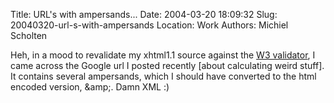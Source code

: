 Title: URL's with ampersands...
Date: 2004-03-20 18:09:32
Slug: 20040320-url-s-with-ampersands
Location: Work
Authors: Michiel Scholten

<p>Heh, in a mood to revalidate my xhtml1.1 source against the <a href="http://validator.w3.org/">W3 validator</a>, I came across the Google url I posted recently [about calculating weird stuff]. It contains several ampersands, which I should have converted to the html encoded version, &amp;amp;. Damn XML :)</p>